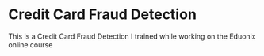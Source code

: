 # Credit Card Fraud Detection
 This is a Credit Card Fraud Detection I trained while working on the Eduonix online course
